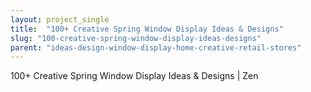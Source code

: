 ```yaml
---
layout: project_single
title:  "100+ Creative Spring Window Display Ideas & Designs"
slug: "100-creative-spring-window-display-ideas-designs"
parent: "ideas-design-window-display-home-creative-retail-stores"
---
```

100+ Creative Spring Window Display Ideas & Designs | Zen